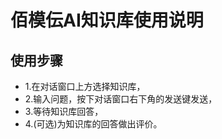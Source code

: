 # 佰模伝AI知识库使用说明
## 使用步骤
- 1.在对话窗口上方选择知识库，
- 2.输入问题，按下对话窗口右下角的发送键发送，
- 3.等待知识库回答，
- 4.(可选)为知识库的回答做出评价。